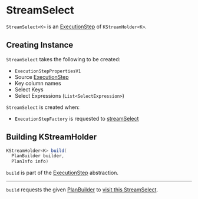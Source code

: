 # StreamSelect

`StreamSelect<K>` is an [ExecutionStep](ExecutionStep.md) of `KStreamHolder<K>`.

## Creating Instance

`StreamSelect` takes the following to be created:

* <span id="props"> `ExecutionStepPropertiesV1`
* <span id="source"> Source [ExecutionStep](ExecutionStep.md)
* <span id="keyColumnNames"> Key column names
* <span id="selectedKeys"> Select Keys
* <span id="selectExpressions"> Select Expressions (`List<SelectExpression>`)

`StreamSelect` is created when:

* `ExecutionStepFactory` is requested to [streamSelect](ExecutionStepFactory.md#streamSelect)

## <span id="build"> Building KStreamHolder

```java
KStreamHolder<K> build(
  PlanBuilder builder,
  PlanInfo info)
```

`build` is part of the [ExecutionStep](ExecutionStep.md#build) abstraction.

---

`build` requests the given [PlanBuilder](PlanBuilder.md) to [visit this StreamSelect](PlanBuilder.md#visitStreamSelect).
